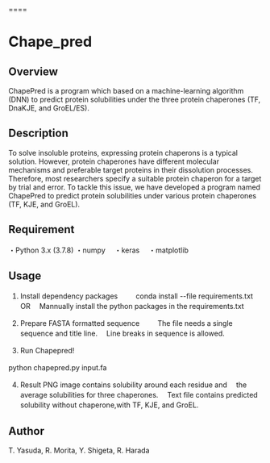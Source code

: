 ====
# Chape_pred

## Overview
ChapePred is a program which based on a machine-learning algorithm (DNN) to predict protein solubilities under the three protein chaperones (TF, DnaKJE, and GroEL/ES).


## Description
To solve insoluble proteins, expressing protein chaperons is a typical solution. However, protein chaperones have different molecular mechanisms and preferable target proteins in their dissolution processes. Therefore, most researchers specify a suitable protein chaperon for a target by trial and error. To tackle this issue, we have developed a program named ChapePred to predict protein solubilities under various protein chaperones (TF, KJE, and GroEL).

## Requirement
・Python 3.x (3.7.8) 
・numpy　
・keras　
・matplotlib

## Usage
1. Install dependency packages　
　
conda install --file requirements.txt　
OR　
Mannually install the python packages in the requirements.txt　

2. Prepare FASTA formatted sequence　
　
The file needs a single sequence and title line.　
Line breaks in sequence is allowed.　

3. Run Chapepred!　

python chapepred.py input.fa　

4. Result
PNG image contains solubility around each residue and　
the average solubilities for three chaperones.　
Text file contains predicted solubility without chaperone,with TF, KJE, and GroEL.　

## Author
T. Yasuda, R. Morita, Y. Shigeta, R. Harada
